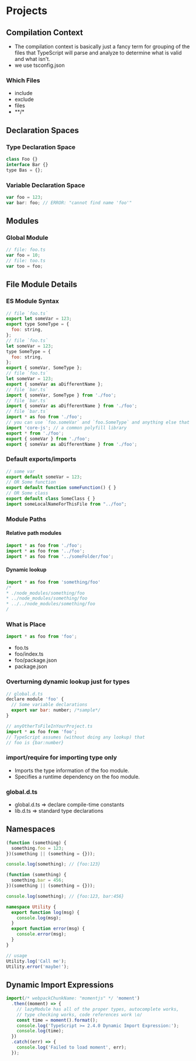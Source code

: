 # Projects

## Compilation Context

- The compilation context is basically just a fancy term for grouping of the files that TypeScript will parse and analyze to determine what is valid and what isn't.
- we use tsconfig.json

### Which Files

- include
- exclude
- files
- \*\*/\*

## Declaration Spaces

### Type Declaration Space

```javascript
class Foo {}
interface Bar {}
type Bas = {};
```

### Variable Declaration Space

```javascript
var foo = 123;
var bar: foo; // ERROR: "cannot find name 'foo'"
```

## Modules

### Global Module

```javascript
// file: foo.ts
var foo = 10;
// file: too.ts
var too = foo;
```

## File Module Details

### ES Module Syntax

```javascript
// file `foo.ts`
export let someVar = 123;
export type SomeType = {
  foo: string,
};
// file `foo.ts`
let someVar = 123;
type SomeType = {
  foo: string,
};
export { someVar, SomeType };
// file `foo.ts`
let someVar = 123;
export { someVar as aDifferentName };
// file `bar.ts`
import { someVar, SomeType } from './foo';
// file `bar.ts`
import { someVar as aDifferentName } from './foo';
// file `bar.ts`
import * as foo from './foo';
// you can use `foo.someVar` and `foo.SomeType` and anything else that foo might export.
import 'core-js'; // a common polyfill library
export * from './foo';
export { someVar } from './foo';
export { someVar as aDifferentName } from './foo';
```

### Default exports/imports

```javascript
// some var
export default someVar = 123;
// OR Some function
export default function someFunction() { }
// OR Some class
export default class SomeClass { }
import someLocalNameForThisFile from "../foo";
```

### Module Paths

#### Relative path modules

```javascript
import * as foo from './foo';
import * as foo from '../foo';
import * as foo from '../someFolder/foo';
```

#### Dynamic lookup

```javascript
import * as foo from 'something/foo'
/*
* ./node_modules/something/foo
* ../node_modules/something/foo
* ../../node_modules/something/foo
/
```

### What is Place

```javascript
import * as foo from 'foo';
```

- foo.ts
- foo/index.ts
- foo/package.json
- package.json

### Overturning dynamic lookup just for types

```javascript
// global.d.ts
declare module 'foo' {
  // Some variable declarations
  export var bar: number; /*sample*/
}
```

```javascript
// anyOtherTsFileInYourProject.ts
import * as foo from 'foo';
// TypeScript assumes (without doing any lookup) that
// foo is {bar:number}
```

### import/require for importing type only

- Imports the type information of the foo module.
- Specifies a runtime dependency on the foo module.

### global.d.ts

- global.d.ts => declare compile-time constants
- lib.d.ts => standard type declarations

## Namespaces

```javascript
(function (something) {
  something.foo = 123;
})(something || (something = {}));

console.log(something); // {foo:123}

(function (something) {
  something.bar = 456;
})(something || (something = {}));

console.log(something); // {foo:123, bar:456}
```

```typescript
namespace Utility {
  export function log(msg) {
    console.log(msg);
  }
  export function error(msg) {
    console.error(msg);
  }
}

// usage
Utility.log('Call me');
Utility.error('maybe!');
```

## Dynamic Import Expressions

```typescript
import(/* webpackChunkName: "momentjs" */ 'moment')
  .then((moment) => {
    // lazyModule has all of the proper types, autocomplete works,
    // type checking works, code references work \o/
    const time = moment().format();
    console.log('TypeScript >= 2.4.0 Dynamic Import Expression:');
    console.log(time);
  })
  .catch((err) => {
    console.log('Failed to load moment', err);
  });
```
